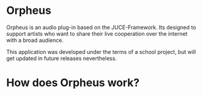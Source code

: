 # Orpheus
Orpheus is an audio plug-in based on the JUCE-Framework. Its designed to support artists who want to share their live cooperation over the internet with a broad audience.

This application was developed under the terms of a school project, but will get updated in future releases nevertheless.

# How does Orpheus work?
